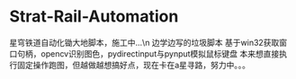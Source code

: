 # Strat-Rail-Automation
星穹铁道自动化锄大地脚本，施工中...\n
边学边写的垃圾脚本
基于win32获取窗口句柄，opencv识别图色，pydirectinput与pynput模拟鼠标键盘
本来想直接执行固定操作跑图，但越做越想搞好点，现在卡在a星寻路，努力中。。。
